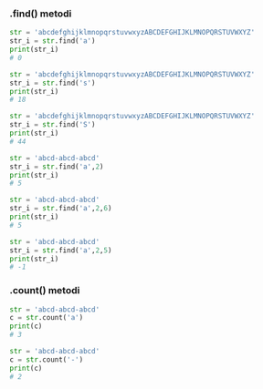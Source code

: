 ### .find() metodi

```python
str = 'abcdefghijklmnopqrstuvwxyzABCDEFGHIJKLMNOPQRSTUVWXYZ'
str_i = str.find('a')
print(str_i)
# 0
```

```python
str = 'abcdefghijklmnopqrstuvwxyzABCDEFGHIJKLMNOPQRSTUVWXYZ'
str_i = str.find('s')
print(str_i)
# 18
```

```python
str = 'abcdefghijklmnopqrstuvwxyzABCDEFGHIJKLMNOPQRSTUVWXYZ'
str_i = str.find('S')
print(str_i)
# 44
```

```python
str = 'abcd-abcd-abcd'
str_i = str.find('a',2)
print(str_i)
# 5
```

```python
str = 'abcd-abcd-abcd'
str_i = str.find('a',2,6)
print(str_i)
# 5
```

```python
str = 'abcd-abcd-abcd'
str_i = str.find('a',2,5)
print(str_i)
# -1
```

### .count() metodi

```python
str = 'abcd-abcd-abcd'
c = str.count('a')
print(c)
# 3
```

```python
str = 'abcd-abcd-abcd'
c = str.count('-')
print(c)
# 2
```
